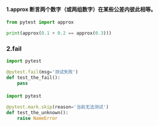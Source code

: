 #### 1.approx 断言两个数字（或两组数字）在某些公差内彼此相等。
```python
from pytest import approx

print(approx(0.1 + 0.2 == approx(0.3)))
```

### 2.fail 
```python
import pytest

@pytest.fail(msg='测试失败')
def test_the_fail():
    pass

```


#### 
```python
import pytest

@pytest.mark.skip(reason='当前无法测试')
def test_the_unknown():
    raise NameError
```